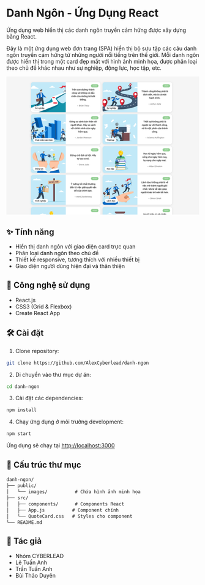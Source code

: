 # Danh Ngôn - Ứng Dụng React

Ứng dụng web hiển thị các danh ngôn truyền cảm hứng được xây dựng bằng React.

Đây là một ứng dụng web đơn trang (SPA) hiển thị bộ sưu tập các câu danh ngôn truyền cảm hứng từ những người nổi tiếng trên thế giới. Mỗi danh ngôn được hiển thị trong một card đẹp mắt với hình ảnh minh họa, được phân loại theo chủ đề khác nhau như sự nghiệp, động lực, học tập, etc.

![Screenshot](public/images/screenshot.png)

## ✨ Tính năng

- Hiển thị danh ngôn với giao diện card trực quan
- Phân loại danh ngôn theo chủ đề
- Thiết kế responsive, tương thích với nhiều thiết bị
- Giao diện người dùng hiện đại và thân thiện

## 🚀 Công nghệ sử dụng

- React.js
- CSS3 (Grid & Flexbox)
- Create React App

## 🛠️ Cài đặt

1. Clone repository:
```bash
git clone https://github.com/AlexCyberlead/danh-ngon
```

2. Di chuyển vào thư mục dự án:
```bash
cd danh-ngon
```

3. Cài đặt các dependencies:
```bash
npm install
```

4. Chạy ứng dụng ở môi trường development:
```bash
npm start
```

Ứng dụng sẽ chạy tại [http://localhost:3000](http://localhost:3000)

## 📁 Cấu trúc thư mục

```
danh-ngon/
├── public/
│   └── images/          # Chứa hình ảnh minh họa
├── src/
│   ├── components/      # Components React
│   ├── App.js          # Component chính
│   └── QuoteCard.css   # Styles cho component
└── README.md
```


## 👤 Tác giả

- Nhóm CYBERLEAD
- Lê Tuấn Anh
- Trần Tuấn Anh
- Bùi Thảo Duyên
